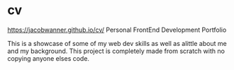 # cv
https://jacobwanner.github.io/cv/
Personal FrontEnd Development Portfolio

This is a showcase of some of my web dev skills as well as alittle about me and my background. This project is completely made from scratch with no copying anyone elses code.
